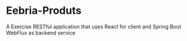 # Eebria-Produts
A Exercise RESTful application that uses React for client and Spring Boot  WebFlux as backend service
